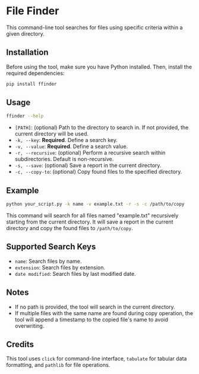 # File Finder

This command-line tool searches for files using specific criteria within a given directory.

## Installation

Before using the tool, make sure you have Python installed. Then, install the required dependencies:

```bash
pip install ffinder
```

## Usage

```bash
ffinder --help
```

- `[PATH]`: (optional) Path to the directory to search in. If not provided, the current directory will be used.
- `-k, --key`: **Required**. Define a search key.
- `-v, --value`: **Required**. Define a search value.
- `-r, --recursive`: (optional) Perform a recursive search within subdirectories. Default is non-recursive.
- `-s, --save`: (optional) Save a report in the current directory.
- `-c, --copy-to`: (optional) Copy found files to the specified directory.

## Example

```bash
python your_script.py -k name -v example.txt -r -s -c /path/to/copy
```

This command will search for all files named "example.txt" recursively starting from the current directory. It will save a report in the current directory and copy the found files to `/path/to/copy`.

## Supported Search Keys

- `name`: Search files by name.
- `extension`: Search files by extension.
- `date modified`: Search files by last modified date.

## Notes

- If no path is provided, the tool will search in the current directory.
- If multiple files with the same name are found during copy operation, the tool will append a timestamp to the copied file's name to avoid overwriting.

## Credits

This tool uses `click` for command-line interface, `tabulate` for tabular data formatting, and `pathlib` for file operations.